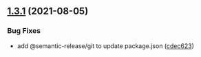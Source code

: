 ## [1.3.1](https://github.com/alexandermendes/jest-page-tester/compare/v1.3.0...v1.3.1) (2021-08-05)


### Bug Fixes

* add @semantic-release/git to update package.json ([cdec623](https://github.com/alexandermendes/jest-page-tester/commit/cdec62341272068af80d130ec8dc51f56057a500))
